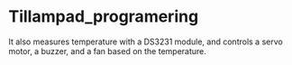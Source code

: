# Tillampad_programering
 It also measures temperature with a DS3231 module, and controls a servo motor, a buzzer, and a fan based on the temperature.
